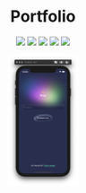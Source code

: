<html>
<head>
<meta name="viewport" content="width=device-width, initial-scale=1.0">
</head>
<body>

<h1 align="center">Portfolio</h1>

<p align="center">
  
  <img src="https://img.shields.io/github/last-commit/dimkagithub/Portfolio/main?style=plastic">
  <img src="https://img.shields.io/github/commit-activity/m/dimkagithub/Portfolio/main?style=plastic">
  <img src="https://img.shields.io/github/directory-file-count/dimkagithub/Portfolio?style=plastic">
  <img src="https://img.shields.io/github/repo-size/dimkagithub/Portfolio?style=plastic">
  <img src="https://img.shields.io/tokei/lines/github/dimkagithub/Portfolio?style=plastic">
  
</p>

<p align="center">
  
  <img src="https://github.com/dimkagithub/Portfolio/raw/main/Applications/Aura/1.png" style="width:25%;">

  </p>

</body>
</html>
